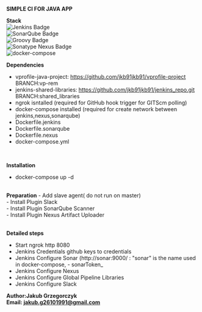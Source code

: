 <b>SIMPLE CI FOR JAVA APP</b>


<b>Stack</b> <br>
![Jenkins Badge](https://camo.githubusercontent.com/f07984f16264bd6a4d8795653c37419551818e8aa338ae7fbf3b21ed057739c5/68747470733a2f2f696d672e736869656c64732e696f2f62616467652f4a656e6b696e732d4432343933393f7374796c653d666f722d7468652d6261646765266c6f676f3d6a656e6b696e73266c6f676f436f6c6f723d7768697465)<br>
![SonarQube Badge](https://camo.githubusercontent.com/b2614595460d3d5bb67e717f65e586365cc243adefaf6cb3c901f51f0b91f4ec/68747470733a2f2f696d672e736869656c64732e696f2f62616467652f536f6e6172517562652d3445394243443f7374796c653d666f722d7468652d6261646765266c6f676f3d736f6e617271756265266c6f676f436f6c6f723d7768697465)<br>
![Groovy Badge](https://img.shields.io/badge/Groovy-%234298B8?style=for-the-badge&logo=groovy&logoColor=white)<br>
![Sonatype Nexus Badge](https://img.shields.io/badge/Sonatype%20Nexus-black?style=for-the-badge&logo=nexus&logoColor=white)<br>
![docker-compose](https://img.shields.io/badge/-docker--compose-blue) <br>

<b>Dependencies</b> <br>
- vprofile-java-project:    https://github.com/jkb91jkb91/vprofile-project BRANCH:vp-rem   <br>
- jenkins-shared-libraries: https://github.com/jkb91jkb91/jenkins_repo.git BRANCH:shared_libraries   <br>
- ngrok isntalled          (required for GitHub hook trigger for GITScm polling)  <br>
- docker-compose installed (required for create network between jenkins,nexus,sonarqube) <br>  
- Dockerfile.jenkins <br>
- Dockerfile.sonarqube <br>
- Dockerfile.nexus <br>
- docker-compose.yml  <br>
<br>

<b>Installation</b> <br>
- docker-compose up -d  <br>

<br>
<b>Preparation</b>
- Add slave agent( do not run on master)  <br>
- Install Plugin Slack  <br>
- Install Plugin SonarQube Scanner<br>
- Install Plugin Nexus Artifact Uploader  <br>
 <br>


<b>Detailed steps</b> 
- Start ngrok http 8080 <br>
- Jenkins Credentials github keys to credentials <br>
- Jenkins Configure   Sonar (http://sonar:9000/ : "sonar" is the name used in docker-compose, - sonarToken_<br>
- Jenkins Configure   Nexus
- Jenkins Configure   Global Pipeline Libraries
- Jenkins Configure   Slack





<b>Author:Jakub Grzegorczyk </b> <br>
<b>Email: jakub.g26101991@gmail.com </b> <br>
